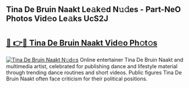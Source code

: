 ## Tina De Bruin Naakt Le𝚊k𝚎d N𝚞𝚍es - Part-NeO Photos Vid𝚎o Le𝚊ks UcS2J

# <h2><a href="http://fb18hq.evod.top/?m=Tina+De+Bruin+Naakt">🔗 👉🔴 Tina De Bruin Naakt Vid𝚎o Ph𝚘t𝚘s</a></h2>

[![Tina De Bruin Naakt N𝚞d𝚎s](https://i.imgur.com/8V9OHl7.gif)](http://fb18hq.evod.top/?m=Tina+De+Bruin+Naakt)
Online entertainer Tina De Bruin Naakt and multimedia artist, celebrated for publishing dance and lifestyle material through trending dance routines and short videos. Public figures Tina De Bruin Naakt often face criticism for their political positions. 
